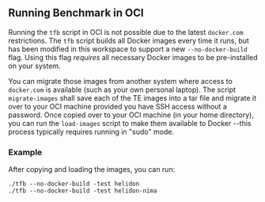 ## Running Benchmark in OCI

Running the `tfb` script in OCI is not possible due to the latest `docker.com` restrictions. 
The `tfb` script builds all Docker images every time it runs, but has been modified in
this workspace to support a new `--no-docker-build` flag. Using this flag _requires_
all necessary Docker images to be pre-installed on your system.

You can migrate those images from another system where access to `docker.com` is available
(such as your own personal laptop). The script `migrate-images` shall save
each of the TE images into a tar file and migrate it over to your OCI machine provided
you have SSH access without a password. Once  copied over to your OCI machine (in your
home directory), you can run the `load-images` script to make them available to Docker
--this process typically requires running in "sudo" mode. 

### Example

After copying and loading the images, you can run:

```
./tfb --no-docker-build -test helidon
./tfb --no-docker-build -test helidon-nima
```